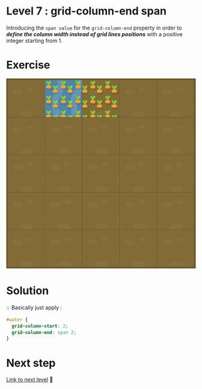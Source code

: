 # Level 7 : grid-column-end span

Introducing the `span value` for the `grid-column-end` property in order to ***define the column width instead of grid lines positions*** with a positive integer starting from 1.

# Exercise

![level 7](./level7.png)

# Solution

:bulb: Basically just apply : 

```css
#water {
  grid-column-start: 2;
  grid-column-end: span 2;
}
```

# Next step

[Link to next level](./level8.md) :muscle: